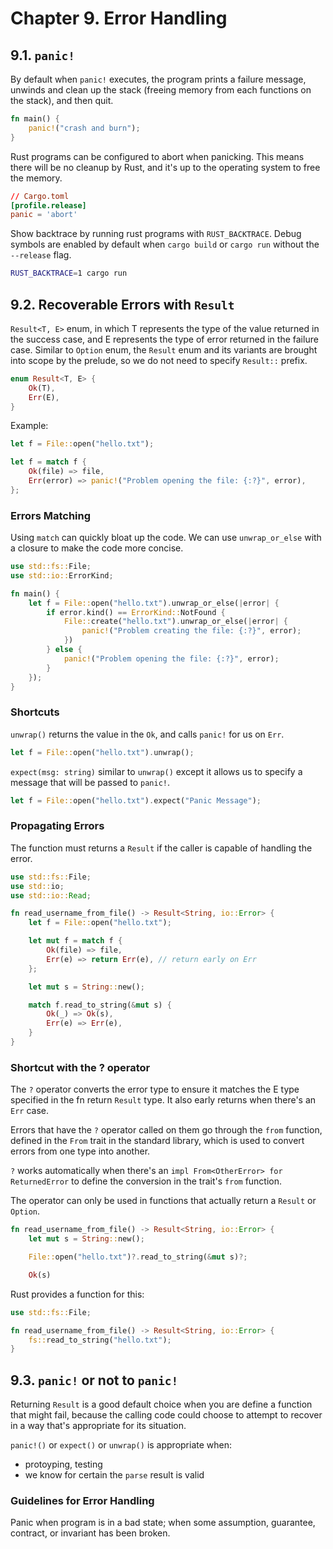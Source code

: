 # Chapter 9. Error Handling

## 9.1. `panic!`

By default when `panic!` executes, the program prints a failure message, unwinds and clean up the stack (freeing memory from each functions on the stack), and then quit.

```rust
fn main() {
    panic!("crash and burn");
}
```

Rust programs can be configured to abort when panicking. This means there will be no cleanup by Rust, and it's up to the operating system to free the memory.

```toml
// Cargo.toml
[profile.release]
panic = 'abort'
```

Show backtrace by running rust programs with `RUST_BACKTRACE`. Debug symbols are enabled by default when `cargo build` or `cargo run` without the `--release` flag.

```zsh
RUST_BACKTRACE=1 cargo run
```

## 9.2. Recoverable Errors with `Result`

`Result<T, E>` enum, in which T represents the type of the value returned in the success case, and E represents the type of error returned in the failure case. Similar to `Option` enum, the `Result` enum and its variants are brought into scope by the prelude, so we do not need to specify `Result::` prefix.

```rust
enum Result<T, E> {
    Ok(T),
    Err(E),
}
```

Example:

```rust
let f = File::open("hello.txt");

let f = match f {
    Ok(file) => file,
    Err(error) => panic!("Problem opening the file: {:?}", error),
};
```

### Errors Matching

Using `match` can quickly bloat up the code. We can use `unwrap_or_else` with a closure to make the code more concise.

```rust
use std::fs::File;
use std::io::ErrorKind;

fn main() {
    let f = File::open("hello.txt").unwrap_or_else(|error| {
        if error.kind() == ErrorKind::NotFound {
            File::create("hello.txt").unwrap_or_else(|error| {
                panic!("Problem creating the file: {:?}", error);
            })
        } else {
            panic!("Problem opening the file: {:?}", error);
        }
    });
}
```

### Shortcuts

`unwrap()` returns the value in the `Ok`, and calls `panic!` for us on `Err`.

```rust
let f = File::open("hello.txt").unwrap();
```

`expect(msg: string)` similar to `unwrap()` except it allows us to specify a message that will be passed to `panic!`.

```rust
let f = File::open("hello.txt").expect("Panic Message");
```

### Propagating Errors

The function must returns a `Result` if the caller is capable of handling the error.

```rust
use std::fs::File;
use std::io;
use std::io::Read;

fn read_username_from_file() -> Result<String, io::Error> {
    let f = File::open("hello.txt");

    let mut f = match f {
        Ok(file) => file,
        Err(e) => return Err(e), // return early on Err
    };

    let mut s = String::new();

    match f.read_to_string(&mut s) {
        Ok(_) => Ok(s),
        Err(e) => Err(e),
    }
}
```

### Shortcut with the ? operator

The `?` operator converts the error type to ensure it matches the E type specified in the fn return `Result` type. It also early returns when there's an `Err` case.

Errors that have the `?` operator called on them go through the `from` function, defined in the `From` trait in the standard library, which is used to convert errors from one type into another.

`?` works automatically when there's an `impl From<OtherError> for ReturnedError` to define the conversion in the trait's `from` function.

The operator can only be used in functions that actually return a `Result` or `Option`.

```rust
fn read_username_from_file() -> Result<String, io::Error> {
    let mut s = String::new();

    File::open("hello.txt")?.read_to_string(&mut s)?;

    Ok(s)
```

Rust provides a function for this:

```rust
use std::fs::File;

fn read_username_from_file() -> Result<String, io::Error> {
    fs::read_to_string("hello.txt");
}
```

## 9.3. `panic!` or not to `panic!`

Returning `Result` is a good default choice when you are define a function that might fail, because the calling code could choose to attempt to recover in a way that's appropriate for its situation.

`panic!()` or `expect()` or `unwrap()` is appropriate when:
- protoyping, testing
- we know for certain the `parse` result is valid

### Guidelines for Error Handling

Panic when program is in a bad state; when some assumption, guarantee, contract, or invariant has been broken.

